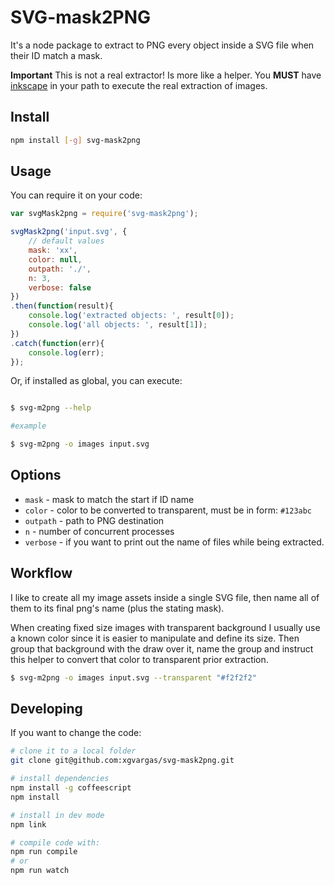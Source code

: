 # SVG-mask2PNG

It's a node package to extract to PNG every object inside a SVG file when their ID match a mask.

**Important** This is not a real extractor! Is more like a helper. You **MUST** have [inkscape](https://inkscape.org) in your path to execute the real extraction of images.

## Install

```bash
npm install [-g] svg-mask2png
```

## Usage

You can require it on your code:

```js
var svgMask2png = require('svg-mask2png');

svgMask2png('input.svg', {
    // default values
    mask: 'xx',
    color: null,
    outpath: './',
    n: 3,
    verbose: false
})
.then(function(result){
    console.log('extracted objects: ', result[0]);
    console.log('all objects: ', result[1]);
})
.catch(function(err){
    console.log(err);
});
```

Or, if installed as global, you can execute:

```bash

$ svg-m2png --help

#example

$ svg-m2png -o images input.svg
```

## Options

- `mask` - mask to match the start if ID name
- `color` - color to be converted to transparent, must be in form: `#123abc`
- `outpath` - path to PNG destination
- `n` - number of concurrent processes
- `verbose` - if you want to print out the name of files while being extracted.

## Workflow

I like to create all my image assets inside a single SVG file, then name all of them to its final png's name (plus the stating mask).

When creating fixed size images with transparent background I usually use a known color since it is easier to manipulate and define its size. Then group that background with the draw over it, name the group and instruct this helper to convert that color to transparent prior extraction.

```bash
$ svg-m2png -o images input.svg --transparent "#f2f2f2"
```

## Developing

If you want to change the code:

```bash
# clone it to a local folder
git clone git@github.com:xgvargas/svg-mask2png.git

# install dependencies
npm install -g coffeescript
npm install

# install in dev mode
npm link

# compile code with:
npm run compile
# or
npm run watch
```
